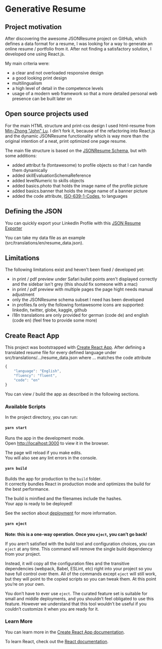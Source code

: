# Generative Resume

## Project motivation
After discovering the awesome JSONResume project on GitHub, which defines a data format for a resume, I was looking for a way to generate an online resume / portfolio from it. After not finding a satisfactory solution, I developed one using React.js.

My main criteria were:
- a clear and not overloaded responsive design
- a good looking print design
- multilingualism
- a high level of detail in the competence levels
- usage of a modern web framework so that a more detailed personal web presence can be built later on

## Open source projects used
For the main HTML structure and print-css design I used html-resume from [Min-Zhong "John" Lu](https://github.com/mnjul/html-resume). I din't fork it, because of the refactoring into React.js and the dynamic JSONResume functionality which is way more than the original intention of a neat, print optimized one page resume.

The main file structure is based on the [JSONResume Schema](https://github.com/jsonresume/resume-schema), but with some additions:
* added attribut fa (fontawesome) to profile objects so that I can handle them dynamically
* added skillEvaluationSchemaReference
* added levelNumeric to skills objects
* added basics.photo that holds the image name of the profile picture
* added basics.banner that holds the image name of a banner picture
* added the code attribute, [ISO-639-1-Codes](https://de.wikipedia.org/wiki/Liste_der_ISO-639-1-Codes), to languages 

## Defining the JSON
You can quickly export your LinkedIn Profile with this [JSON Resume Exporter](https://chrome.google.com/webstore/detail/json-resume-exporter/caobgmmcpklomkcckaenhjlokpmfbdec)

You can take my data file as an example (src/translations/en/resume_data.json).

## Limitations
The following limitations exist and heven't been fixed / developed yet:
* in print / pdf preview under Safari bullet points aren't displayed correctly and the sidebar isn't grey (this should fix someone with a mac)
* in print / pdf preview with multiple pages the page hight needs manual adjustment
* only the JSONResume schema subset I need has been developed
* in profiles.fa only the following fontawesome icons are supported: linkedin, twitter, globe, kaggle, github
* i18n translations are only provided for german (code de) and english (code en) (feel free to provide some more)

## Create React App
This project was bootstrapped with [Create React App](https://github.com/facebook/create-react-app). After defining a translated resume file for every defined language under src/translations/.../resume_data.json where ... matches the code attribute

```javascript
{
	"language": "English",
	"fluency": "fluent",
	"code": "en"
}
```

You can view / build the app as described in the following sections.

### Available Scripts

In the project directory, you can run:

#### `yarn start`

Runs the app in the development mode.\
Open [http://localhost:3000](http://localhost:3000) to view it in the browser.

The page will reload if you make edits.\
You will also see any lint errors in the console.

#### `yarn build`

Builds the app for production to the `build` folder.\
It correctly bundles React in production mode and optimizes the build for the best performance.

The build is minified and the filenames include the hashes.\
Your app is ready to be deployed!

See the section about [deployment](https://facebook.github.io/create-react-app/docs/deployment) for more information.

#### `yarn eject`

**Note: this is a one-way operation. Once you `eject`, you can’t go back!**

If you aren’t satisfied with the build tool and configuration choices, you can `eject` at any time. This command will remove the single build dependency from your project.

Instead, it will copy all the configuration files and the transitive dependencies (webpack, Babel, ESLint, etc) right into your project so you have full control over them. All of the commands except `eject` will still work, but they will point to the copied scripts so you can tweak them. At this point you’re on your own.

You don’t have to ever use `eject`. The curated feature set is suitable for small and middle deployments, and you shouldn’t feel obligated to use this feature. However we understand that this tool wouldn’t be useful if you couldn’t customize it when you are ready for it.

### Learn More

You can learn more in the [Create React App documentation](https://facebook.github.io/create-react-app/docs/getting-started).

To learn React, check out the [React documentation](https://reactjs.org/).